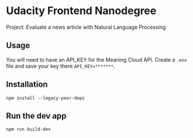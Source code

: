 # Udacity Frontend Nanodegree
Project: Evaluate a news article with Natural Language Processing

## Usage

You will need to have an API_KEY for the Meaning Cloud API.
Create a `.env` file and save your key there `API_KEY=*******`.

## Installation

```npm install --legacy-peer-deps```

## Run the dev app

```npm run build-dev```